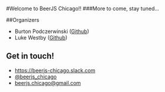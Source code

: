 #Welcome to BeerJS Chicago!!
###More to come, stay tuned...

##Organizers
- Burton Podczerwinski ([Github](https://github.com/befreestudios))
- Luke Westby ([Github](https://github.com/lukewestby))

## Get in touch!
- https://beerjs-chicago.slack.com
- [@beerjs_chicago](https://twitter.com/beerjs_chicago)
- beerjs.chicago@gmail.com
